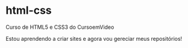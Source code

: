 # html-css
 Curso de HTML5 e CSS3 do CursoemVideo

Estou aprendendo a criar sites e agora vou gereciar meus repositórios!